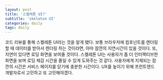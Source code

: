 ```yaml
---
layout: post
title: '스켈레톤 UI?'
subtitle: 'skeleton UI'
categories: daily
tags: daily
---
```


코드 리뷰를 통해 스켈레톤 UI라는 것을 알게 됐다. 보통 브라우저에 컴포넌트를 렌더링 할 때 데이터를 받아서 렌더링 하는 것이라면, 아마 잠깐의 지연시간이 있을 것이다. 또, 지연이 있다면 로딩 화면을 보여줄 것이다.
스켈레톤 UI는 사용자가 좀 더 인터랙티브한 화면을 보며 로딩 체감 시간을 줄일 수 있게 도와주는 것 같다. 사용자에게 지체되는 잠깐의 시간은 서비스 페이지를 닫기에 충분한 시간이다. UX를 높이기 위해 프런트엔드 개발자로서 고민하고 또 고민해야겠다.
